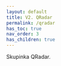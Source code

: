 ```yaml
---
layout: default
title: V2. QRadar
permalink: /qradar
has_toc: true
nav_order: 3
has_children: true
---
```


Skupinka QRadar.
